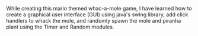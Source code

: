 While creating this mario themed whac-a-mole game, I have learned how to create a graphical user interface (GUI) using java's swing library, add click handlers to whack the mole, and randomly spawn the mole and piranha plant using the Timer and Random modules.
